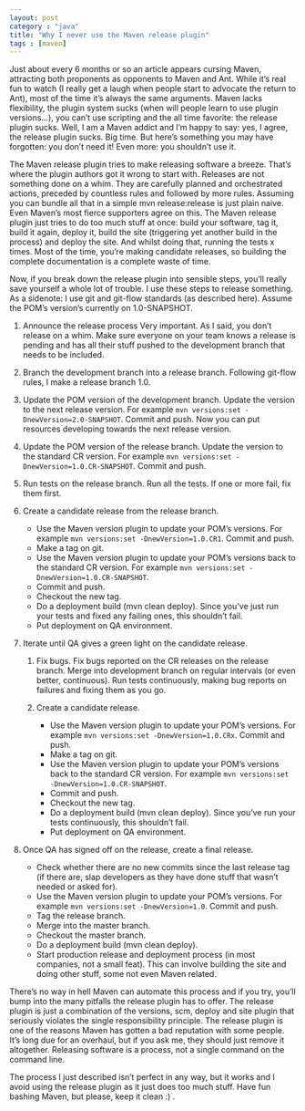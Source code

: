 ```yaml
---
layout: post
category : "java"
title: "Why I never use the Maven release plugin"
tags : [maven]
---
```


Just about every 6 months or so an article appears cursing Maven, attracting both proponents as opponents to Maven and Ant. While it’s real fun to watch (I really get a laugh when people start to advocate the return to Ant), most of the time it’s always the same arguments. Maven lacks flexibility, the plugin system sucks (when will people learn to use plugin versions…), you can’t use scripting and the all time favorite: the release plugin sucks. Well, I am a Maven addict and I’m happy to say: yes, I agree, the release plugin sucks. Big time. But here’s something you may have forgotten: you don’t need it! Even more: you shouldn’t use it.

The Maven release plugin tries to make releasing software a breeze. That’s where the plugin authors got it wrong to start with. Releases are not something done on a whim. They are carefully planned and orchestrated actions, preceded by countless rules and followed by more rules. Assuming you can bundle all that in a simple mvn release:release is just plain naive. Even Maven’s most fierce supporters agree on this. The Maven release plugin just tries to do too much stuff at once: build your software, tag it, build it again, deploy it, build the site (triggering yet another build in the process) and deploy the site. And whilst doing that, running the tests x times. Most of the time, you’re making candidate releases, so building the complete documentation is a complete waste of time.

Now, if you break down the release plugin into sensible steps, you’ll really save yourself a whole lot of trouble. I use these steps to release something. As a sidenote: I use git and git-flow standards (as described here). Assume the POM’s version’s currently on 1.0-SNAPSHOT.

1. Announce the release process
   Very important. As I said, you don’t release on a whim. Make sure everyone on your team knows a release is pending and has all their stuff pushed to the  development branch that needs to be included.

2. Branch the development branch into a release branch.
   Following git-flow rules, I make a release branch 1.0.

3. Update the POM version of the development branch.
   Update the version to the next release version. For example `mvn versions:set -DnewVersion=2.0-SNAPSHOT`. Commit and push. Now you can put resources developing towards the next release version.

4. Update the POM version of the release branch.
   Update the version to the standard CR version. For example `mvn versions:set -DnewVersion=1.0.CR-SNAPSHOT`. Commit and push.

5. Run tests on the release branch.
   Run all the tests. If one or more fail, fix them first.

6. Create a candidate release from the release branch.
   * Use the Maven version plugin to update your POM’s versions. For example `mvn versions:set -DnewVersion=1.0.CR1`. Commit and push.
   * Make a tag on git.
   * Use the Maven version plugin to update your POM’s versions back to the standard CR version. For example `mvn versions:set -DnewVersion=1.0.CR-SNAPSHOT`.    
   * Commit and push.
   * Checkout the new tag.
   * Do a deployment build (mvn clean deploy). Since you’ve just run your tests and fixed any failing ones, this shouldn’t fail.
   * Put deployment on QA environment.


7. Iterate until QA gives a green light on the candidate release.
   1. Fix bugs.
      Fix bugs reported on the CR releases on the release branch. Merge into development branch on regular intervals (or even better, continuous). Run tests continuously, making bug reports on failures and fixing them as you go.

   2. Create a candidate release.
      * Use the Maven version plugin to update your POM’s versions. For example `mvn versions:set -DnewVersion=1.0.CRx`. Commit and push.
      * Make a tag on git.
      * Use the Maven version plugin to update your POM’s versions back to the standard CR version. For example `mvn versions:set -DnewVersion=1.0.CR-SNAPSHOT`.    
      * Commit and push.
      * Checkout the new tag.
      * Do a deployment build (mvn clean deploy). Since you’ve run your tests continuously, this shouldn’t fail.
      * Put deployment on QA environment.


8. Once QA has signed off on the release, create a final release.
   * Check whether there are no new commits since the last release tag (if there are, slap developers as they have done stuff that wasn’t needed or asked for).
   * Use the Maven version plugin to update your POM’s versions. For example `mvn versions:set -DnewVersion=1.0`. Commit and push.
   * Tag the release branch.
   * Merge into the master branch.
   * Checkout the master branch.
   * Do a deployment build (mvn clean deploy).
   * Start production release and deployment process (in most companies, not a small feat). This can involve building the site and doing other stuff, some not even Maven related.

There’s no way in hell Maven can automate this process and if you try, you’ll bump into the many pitfalls the release plugin has to offer. The release plugin is just a combination of the versions, scm, deploy and site plugin that seriously violates the single responsibility principle. The release plugin is one of the reasons Maven has gotten a bad reputation with some people. It’s long due for an overhaul, but if you ask me, they should just remove it altogether. Releasing software is a process, not a single command on the command line.

The process I just described isn’t perfect in any way, but it works and I avoid using the release plugin as it just does too much stuff. Have fun bashing Maven, but please, keep it clean :) .